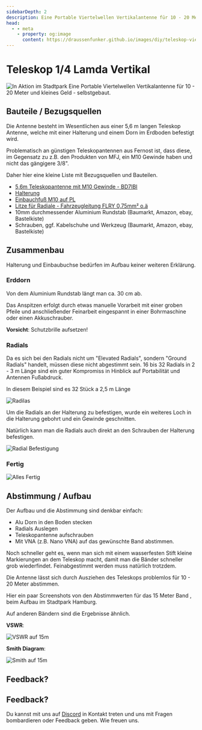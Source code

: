 ```yaml
---
sidebarDepth: 2
description: Eine Portable Viertelwellen Vertikalantenne für 10 - 20 Meter und kleines Geld - selbstgebaut
head:
  - - meta
    - property: og:image
      content: https://draussenfunker.github.io/images/diy/teleskop-viertelwellen-vertical/action-shot-stadpark.jpeg
---
```


# Teleskop 1/4 Lamda Vertikal

![In Aktion im Stadtpark](/images/diy/teleskop-viertelwellen-vertical/action-shot-stadpark.jpeg)
Eine Portable Viertelwellen Vertikalantenne für 10 - 20 Meter und kleines Geld - selbstgebaut.

## Bauteile / Bezugsquellen

Die Antenne besteht im Wesentlichen aus einer 5,6 m langen Teleskop Antenne, welche mit einer Halterung und einem Dorn im Erdboden befestigt wird.

Problematisch an günstigen Teleskopantennen aus Fernost ist, dass diese, im Gegensatz zu z.B. den Produkten von MFJ, ein M10 Gewinde haben und nicht das gängigere 3/8".

Daher hier eine kleine Liste mit Bezugsquellen und Bauteilen.

- [5,6m Teleskopantenne mit M10 Gewinde - BD7IBI](https://de.aliexpress.com/item/1005004139955542.html)
- [Halterung](https://smile.amazon.de/Albrecht-Antennenhalterung-3-8-6197-Silber/dp/B002VASO5U/)
- [Einbauchfuß M10 auf PL](https://difona.de/amateurfunk/geraetezubehoer/ersatzteile/1880/einschraub-pl-auf-m-10-fuer-hfp-1)
- [Litze für Radiale - Fahrzeugleitung FLRY 0,75mm² o.ä](https://www.ebay.de/itm/403789483361)
- 10mm durchmessender Aluminium Rundstab (Baumarkt, Amazon, ebay, Bastelkiste)
- Schrauben, ggf. Kabelschuhe und Werkzeug (Baumarkt, Amazon, ebay, Bastelkiste)

## Zusammenbau

Halterung und Einbaubuchse bedürfen im Aufbau keiner weiteren Erklärung.

### Erddorn

Von dem Aluminium Rundstab längt man ca. 30 cm ab.

Das Anspitzen erfolgt durch etwas manuelle Vorarbeit mit einer groben Pfeile und anschließender Feinarbeit eingespannt in einer Bohrmaschine oder einen Akkuschrauber.

**Vorsicht**:
Schutzbrille aufsetzen!

### Radials

Da es sich bei den Radials nicht um "Elevated Radials", sondern "Ground Radials" handelt, müssen diese nicht abgestimmt sein.
16 bis 32 Radials in 2 - 3 m Länge sind ein guter Kompromiss in Hinblick auf Portabilität und Antennen Fußabdruck.

In diesem Beispiel sind es 32 Stück a 2,5 m Länge

![Radilas](/images/diy/teleskop-viertelwellen-vertical/radials.jpg)

Um die Radials an der Halterung zu befestigen, wurde ein weiteres Loch in die Halterung gebohrt und ein Gewinde geschnitten.

Natürlich kann man die Radials auch direkt an den Schrauben der Halterung befestigen.

![Radial Befestigung](/images/diy/teleskop-viertelwellen-vertical/radial-mount-closeup.jpg)

### Fertig

![Alles Fertig](/images/diy/teleskop-viertelwellen-vertical/collapsed.jpg)

## Abstimmung / Aufbau

Der Aufbau und die Abstimmung sind denkbar einfach:

- Alu Dorn in den Boden stecken
- Radials Auslegen
- Teleskopantenne aufschrauben
- Mit VNA (z.B. Nano VNA) auf das gewünschte Band abstimmen.

Noch schneller geht es, wenn man sich mit einem wasserfesten Stift kleine Markierungen an dem Teleskop macht, damit man die Bänder schneller grob wiederfindet.
Feinabgestimmt werden muss natürlich trotzdem.

Die Antenne lässt sich durch Ausziehen des Teleskops problemlos für 10 - 20 Meter abstimmen.

Hier ein paar Screenshots von den Abstimmwerten für das 15 Meter Band , beim Aufbau im Stadtpark Hamburg.

Auf anderen Bändern sind die Ergebnisse ähnlich.

**VSWR**:

![VSWR auf 15m](/images/diy/teleskop-viertelwellen-vertical/swr-15m-band-cropped.jpg)

**Smith Diagram**:

![Smith auf 15m](/images/diy/teleskop-viertelwellen-vertical/smith-15m-band-cropped.jpg)

## Feedback?

## Feedback? 
Du kannst mit uns auf [Discord](https://discord.gg/89Bjuu6nY5) in Kontakt treten und uns mit Fragen bombardieren oder Feedback geben. Wie freuen uns.

 
